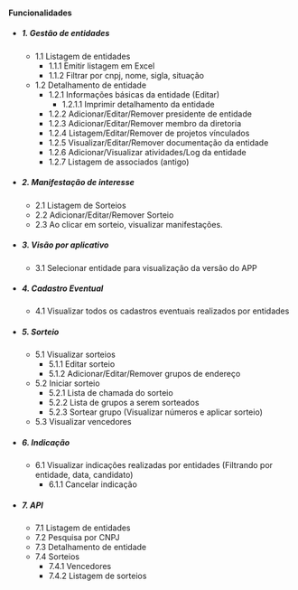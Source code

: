 #### Funcionalidades #####

- ##### 1. Gestão de entidades

  - 1.1 Listagem de entidades
    - 1.1.1 Emitir listagem em Excel
    - 1.1.2 Filtrar por cnpj, nome, sigla, situação
  - 1.2 Detalhamento de entidade
    - 1.2.1 Informações básicas da entidade (Editar)
      - 1.2.1.1 Imprimir detalhamento da entidade
    - 1.2.2 Adicionar/Editar/Remover presidente de entidade
    - 1.2.3 Adicionar/Editar/Remover membro da diretoria
    - 1.2.4 Listagem/Editar/Remover de projetos 
    vínculados
    - 1.2.5 Visualizar/Editar/Remover documentação da entidade
    - 1.2.6 Adicionar/Visualizar atividades/Log da entidade
    - 1.2.7 Listagem de associados (antigo)


- ##### 2. Manifestação de interesse
  - 2.1 Listagem de Sorteios
  - 2.2 Adicionar/Editar/Remover Sorteio
  - 2.3 Ao clicar em sorteio, visualizar manifestações.

- ##### 3. Visão por aplicativo
  - 3.1 Selecionar entidade para visualização da versão do APP

- ##### 4. Cadastro Eventual 
  - 4.1 Visualizar todos os cadastros eventuais realizados por entidades

- ##### 5. Sorteio
  - 5.1 Visualizar sorteios
    - 5.1.1 Editar sorteio
    - 5.1.2 Adicionar/Editar/Remover grupos de endereço
  - 5.2 Iniciar sorteio
    - 5.2.1 Lista de chamada do sorteio
    - 5.2.2 Lista de grupos a serem sorteados
    - 5.2.3 Sortear grupo (Visualizar números e aplicar sorteio)
  - 5.3 Visualizar vencedores

- ##### 6. Indicação
  - 6.1 Visualizar indicações realizadas por entidades (Filtrando por entidade, data, candidato)
    - 6.1.1 Cancelar indicação

- ##### 7. API
  - 7.1 Listagem de entidades
  - 7.2 Pesquisa por CNPJ
  - 7.3 Detalhamento de entidade
  - 7.4 Sorteios
    - 7.4.1 Vencedores
    - 7.4.2 Listagem de sorteios